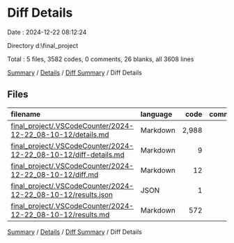 # Diff Details

Date : 2024-12-22 08:12:24

Directory d:\\final_project

Total : 5 files,  3582 codes, 0 comments, 26 blanks, all 3608 lines

[Summary](results.md) / [Details](details.md) / [Diff Summary](diff.md) / Diff Details

## Files
| filename | language | code | comment | blank | total |
| :--- | :--- | ---: | ---: | ---: | ---: |
| [final_project/.VSCodeCounter/2024-12-22_08-10-12/details.md](/final_project/.VSCodeCounter/2024-12-22_08-10-12/details.md) | Markdown | 2,988 | 0 | 6 | 2,994 |
| [final_project/.VSCodeCounter/2024-12-22_08-10-12/diff-details.md](/final_project/.VSCodeCounter/2024-12-22_08-10-12/diff-details.md) | Markdown | 9 | 0 | 6 | 15 |
| [final_project/.VSCodeCounter/2024-12-22_08-10-12/diff.md](/final_project/.VSCodeCounter/2024-12-22_08-10-12/diff.md) | Markdown | 12 | 0 | 7 | 19 |
| [final_project/.VSCodeCounter/2024-12-22_08-10-12/results.json](/final_project/.VSCodeCounter/2024-12-22_08-10-12/results.json) | JSON | 1 | 0 | 0 | 1 |
| [final_project/.VSCodeCounter/2024-12-22_08-10-12/results.md](/final_project/.VSCodeCounter/2024-12-22_08-10-12/results.md) | Markdown | 572 | 0 | 7 | 579 |

[Summary](results.md) / [Details](details.md) / [Diff Summary](diff.md) / Diff Details